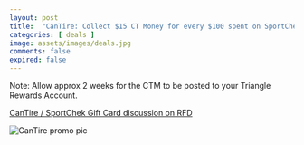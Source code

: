 ```yaml
---
layout: post
title:  "CanTire: Collect $15 CT Money for every $100 spent on SportChek and Mark's Gift Cards, expires June 13th, 2024"
categories: [ deals ]
image: assets/images/deals.jpg
comments: false
expired: false
---
```


Note: Allow approx 2 weeks for the CTM to be posted to your Triangle Rewards Account.

[CanTire / SportChek Gift Card discussion on RFD](https://forums.redflagdeals.com/canadian-tire-collect-15-ct-money-every-100-sport-chek-marks-gift-cards-june-6-13-2695395/#p39096077)


![CanTire promo pic](https://d.dam-img.rfdcontent.com/cms/010/469/535/494x239_smart_fit.jpg)